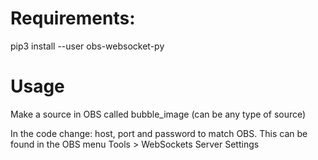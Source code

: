 # Requirements:
pip3 install --user obs-websocket-py

# Usage
Make a source in OBS called bubble_image (can be any type of source)

In the code change: host, port and password to match OBS. 
This can be found in the OBS menu Tools > WebSockets Server Settings